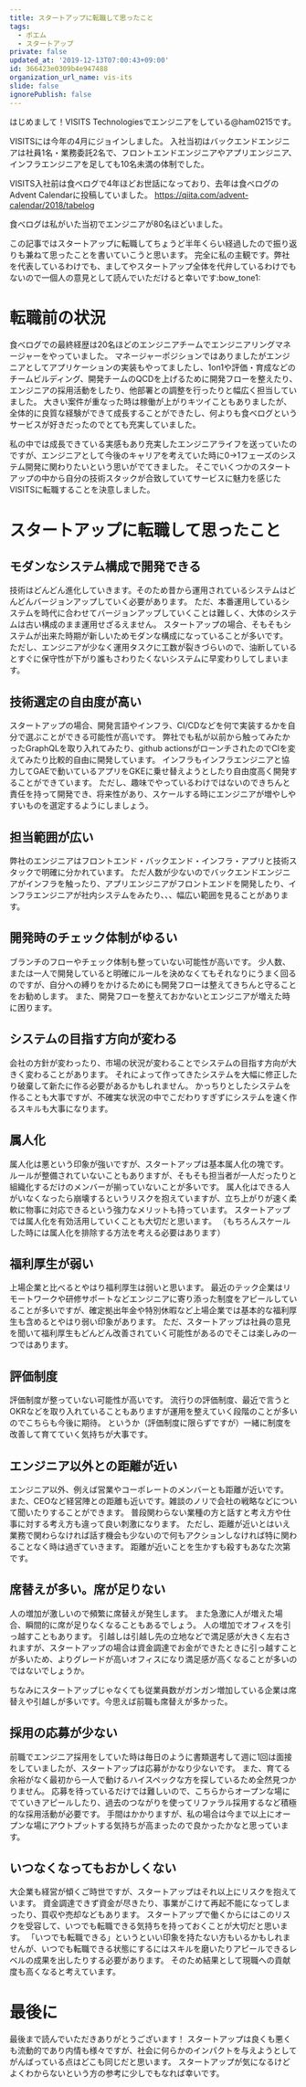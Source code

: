 ```yaml
---
title: スタートアップに転職して思ったこと
tags:
  - ポエム
  - スタートアップ
private: false
updated_at: '2019-12-13T07:00:43+09:00'
id: 366423e0309b4e947488
organization_url_name: vis-its
slide: false
ignorePublish: false
---
```

はじめまして！VISITS Technologiesでエンジニアをしている@ham0215です。

VISITSには今年の4月にジョインしました。
入社当初はバックエンドエンジニアは社員1名・業務委託2名で、フロントエンドエンジニアやアプリエンジニア、インフラエンジニアを足しても10名未満の体制でした。

VISITS入社前は食べログで4年ほどお世話になっており、去年は食べログのAdvent Calendarに投稿していました。
https://qiita.com/advent-calendar/2018/tabelog

食べログは私がいた当初でエンジニアが80名ほどいました。

この記事ではスタートアップに転職してちょうど半年くらい経過したので振り返りも兼ねて思ったことを書いていこうと思います。
完全に私の主観です。弊社を代表しているわけでも、ましてやスタートアップ全体を代弁しているわけでもないので一個人の意見として読んでいただけると幸いです:bow_tone1:

# 転職前の状況
食べログでの最終経歴は20名ほどのエンジニアチームでエンジニアリングマネージャーをやっていました。
マネージャーポジションではありましたがエンジニアとしてアプリケーションの実装もやってましたし、1on1や評価・育成などのチームビルディング、開発チームのQCDを上げるために開発フローを整えたり、エンジニアの採用活動をしたり、他部署との調整を行ったりと幅広く担当していました。
大きい案件が重なった時は稼働が上がりキツイこともありましたが、全体的に良質な経験ができて成長することができたし、何よりも食べログというサービスが好きだったのでとても充実していました。

私の中では成長できている実感もあり充実したエンジニアライフを送っていたのですが、エンジニアとして今後のキャリアを考えていた時に0→1フェーズのシステム開発に関わりたいという思いがでてきました。
そこでいくつかのスタートアップの中から自分の技術スタックが合致していてサービスに魅力を感じたVISITSに転職することを決意しました。

# スタートアップに転職して思ったこと
## モダンなシステム構成で開発できる
技術はどんどん進化していきます。そのため昔から運用されているシステムはどんどんバージョンアップしていく必要があります。
ただ、本番運用しているシステムを時代に合わせてバージョンアップしていくことは難しく、大体のシステムは古い構成のまま運用せざるえません。
スタートアップの場合、そもそもシステムが出来た時期が新しいためモダンな構成になっていることが多いです。
ただし、エンジニアが少なく運用タスクに工数が裂きづらいので、油断しているとすぐに保守性が下がり誰もさわりたくないシステムに早変わりしてしまいます。

## 技術選定の自由度が高い
スタートアップの場合、開発言語やインフラ、CI/CDなどを何で実装するかを自分で選ぶことができる可能性が高いです。
弊社でも私が以前から触ってみたかったGraphQLを取り入れてみたり、github actionsがローンチされたのでCIを変えてみたり比較的自由に開発しています。
インフラもインフラエンジニアと協力してGAEで動いているアプリをGKEに乗せ替えようとしたり自由度高く開発することができています。
ただし、趣味でやっているわけではないのできちんと責任を持って開発でき、将来性があり、スケールする時にエンジニアが増やしやすいものを選定するようにしましょう。

## 担当範囲が広い
弊社のエンジニアはフロントエンド・バックエンド・インフラ・アプリと技術スタックで明確に分かれています。
ただ人数が少ないのでバックエンドエンジニアがインフラを触ったり、アプリエンジニアがフロントエンドを開発したり、インフラエンジニアが社内システムをみたり、、、幅広い範囲を見ることがあります。

## 開発時のチェック体制がゆるい
ブランチのフローやチェック体制も整っていない可能性が高いです。
少人数、または一人で開発していると明確にルールを決めなくてもそれなりにうまく回るのですが、自分への縛りをかけるためにも開発フローは整えてきちんと守ることをお勧めします。
また、開発フローを整えておかないとエンジニアが増えた時に困ります。

## システムの目指す方向が変わる
会社の方針が変わったり、市場の状況が変わることでシステムの目指す方向が大きく変わることがあります。
それによって作ってきたシステムを大幅に修正したり破棄して新たに作る必要があるかもしれません。
かっちりとしたシステムを作ることも大事ですが、不確実な状況の中でこだわりすぎずにシステムを速く作るスキルも大事になります。

## 属人化
属人化は悪という印象が強いですが、スタートアップは基本属人化の塊です。
ルールが整備されていないこともありますが、そもそも担当者が一人だったりと組織化するだけのメンバーが揃っていないことが多いです。
属人化はできる人がいなくなったら崩壊するというリスクを抱えていますが、立ち上がりが速く柔軟に物事に対応できるという強力なメリットも持っています。
スタートアップでは属人化を有効活用していくことも大切だと思います。
（もちろんスケールした時には属人化を排除する方法を考える必要はあります）

## 福利厚生が弱い
上場企業と比べるとやはり福利厚生は弱いと思います。
最近のテック企業はリモートワークや研修サポートなどエンジニアに寄り添った制度をアピールしていることが多いですが、確定拠出年金や特別休暇など上場企業では基本的な福利厚生も含めるとやはり弱い印象があります。
ただ、スタートアップは社員の意見を聞いて福利厚生もどんどん改善されていく可能性があるのでそこは楽しみの一つではあります。

## 評価制度
評価制度が整っていない可能性が高いです。
流行りの評価制度、最近で言うとOKRなどを取り入れていることもありますが運用を整えていく段階のことが多いのでこちらも今後に期待。
というか（評価制度に限らずですが）一緒に制度を改善して育てていく気持ちが大事です。

## エンジニア以外との距離が近い
エンジニア以外、例えば営業やコーポレートのメンバーとも距離が近いです。
また、CEOなど経営陣との距離も近いです。雑談のノリで会社の戦略などについて聞いたりすることができます。
普段関わらない業種の方と話すと考え方や仕事に対する考え方も違って良い刺激になります。
ただし、距離が近いとはいえ業務で関わらなければ話す機会も少ないので何もアクションしなければ特に関わることなく時は過ぎていきます。
距離が近いことを生かすも殺すもあなた次第です。

## 席替えが多い。席が足りない
人の増加が激しいので頻繁に席替えが発生します。
また急激に人が増えた場合、瞬間的に席が足りなくなることもあるでしょう。
人の増加でオフィスを引っ越すこともあります。
引越しは引越し先の立地などで満足感が大きく左右されますが、スタートアップの場合は資金調達でお金ができたときに引っ越すことが多いため、よりグレードが高いオフィスになり満足感が高くなることが多いのではないでしょうか。

ちなみにスタートアップじゃなくても従業員数がガンガン増加している企業は席替えや引越しが多いです。今思えば前職も席替えが多かった。

## 採用の応募が少ない
前職でエンジニア採用をしていた時は毎日のように書類選考して週に1回は面接をしていましたが、スタートアップは応募がかなり少ないです。
また、育てる余裕がなく最初から一人で動けるハイスペックな方を探しているため全然見つかりません。
応募を待っているだけでは難しいので、こちらからオープンな場にでていきアピールしたり、過去のつながりを使ってリファラル採用するなど積極的な採用活動が必要です。
手間はかかりますが、私の場合は今まで以上にオープンな場にアウトプットする気持ちが高まったので良かったかなと思っています。

## いつなくなってもおかしくない
大企業も経営が傾くご時世ですが、スタートアップはそれ以上にリスクを抱えています。
資金調達できず資金が尽きたり、事業がこけて再起不能になってしまったり、買収や売却などもあります。
スタートアップで働くからにはこのリスクを受容して、いつでも転職できる気持ちを持っておくことが大切だと思います。
「いつでも転職できる」というといい印象を持たない方もいるかもしれませんが、いつでも転職できる状態にするにはスキルを磨いたりアピールできるレベルの成果を出したりする必要があります。
そのため結果として現職への貢献度も高くなると考えています。

# 最後に
最後まで読んでいただきありがとうございます！
スタートアップは良くも悪くも流動的であり内情も様々ですが、社会に何らかのインパクトを与えようとしてがんばっている点はどこも同じだと思います。
スタートアップが気になるけどよくわからないという方の参考に少しでもなれば幸いです。
